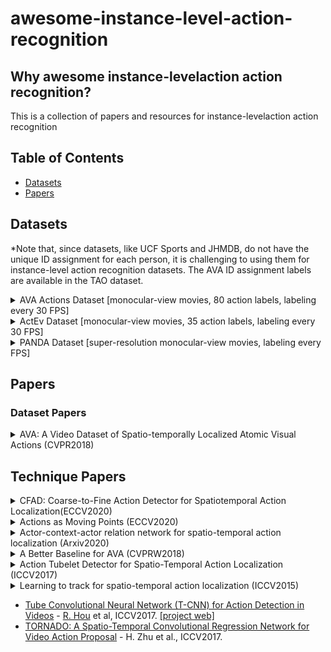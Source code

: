 # awesome-instance-level-action-recognition


## Why awesome instance-levelaction action recognition?

This is a collection of papers and resources for instance-levelaction action recognition


## Table of Contents
- [Datasets](#datasets)
- [Papers](#papers)

## Datasets
*Note that, since datasets, like UCF Sports and JHMDB, do not have the unique ID assignment for each person, it is challenging to using them for instance-level action recognition datasets. The AVA ID assignment labels are available in the TAO dataset.

<details>
<summary>AVA Actions Dataset [monocular-view movies, 80 action labels, labeling every 30 FPS]</summary>
 <div align="center">
  <img src="images/ava_demo.gif" width="600px"/>
</div>
 
[link](http://research.google.com/ava/)
 </details>
 
 
 
<details>
<summary>ActEv Dataset [monocular-view movies, 35 action labels, labeling every 30 FPS]</summary>
 <div align="center">
  <img src="images/ava_demo.gif" width="600px"/>
</div>
 
[link](https://actev.nist.gov/trecvid20#tab_data)
 </details>
 
 
<details>
<summary>PANDA Dataset [super-resolution monocular-view movies, labeling every FPS]</summary>
 <div align="center">
  <img src="images/panda.png" width="600px"/>
</div>
 
[link](http://www.panda-dataset.com/index.html)
 </details>
 



## Papers
### Dataset Papers

<details>
<summary>AVA: A Video Dataset of Spatio-temporally Localized Atomic Visual Actions (CVPR2018)</summary>
 
 [pdf](https://arxiv.org/pdf/1705.08421.pdf)
 
@inproceedings{gu2018ava,
  title={Ava: A video dataset of spatio-temporally localized atomic visual actions},
  author={Gu, Chunhui and Sun, Chen and Ross, David A and Vondrick, Carl and Pantofaru, Caroline and Li, Yeqing and Vijayanarasimhan, Sudheendra and Toderici, George and Ricco, Susanna and Sukthankar, Rahul and others},
  booktitle={Proceedings of the IEEE Conference on Computer Vision and Pattern Recognition},
  pages={6047--6056},
  year={2018}
}
</details>


## Technique Papers

<details>
<summary>CFAD: Coarse-to-Fine Action Detector for Spatiotemporal Action Localization(ECCV2020)</summary>
 
 [pdf](https://arxiv.org/pdf/2008.08332.pdf)
 
@inproceedings{li2020cfad,
  title={CFAD: Coarse-to-Fine Action Detector for Spatiotemporal Action Localization},
  author={Li, Yuxi and Lin, Weiyao and See, John and Xu, Ning and Xu, Shugong and Yan, Ke and Yang, Cong},
  booktitle={European Conference on Computer Vision},
  pages={510--527},
  year={2020},
  organization={Springer}
}
</details>




<details>
<summary>Actions as Moving Points (ECCV2020)</summary>
 
 [pdf](https://arxiv.org/pdf/2001.04608.pdf)
 [code](https://github.com/MCG-NJU/MOC-Detector)
 
@article{li2020actions,
  title={Actions as Moving Points},
  author={Li, Yixuan and Wang, Zixu and Wang, Limin and Wu, Gangshan},
  journal={arXiv preprint arXiv:2001.04608},
  year={2020}
}
</details>



<details>
<summary>Actor-context-actor relation network for spatio-temporal action localization (Arxiv2020)</summary>
 
 [pdf](https://arxiv.org/pdf/2006.07976v2.pdf)
 [code](https://github.com/Siyu-C/ACAR-Net)
 
@article{pan2020actor,
  title={Actor-context-actor relation network for spatio-temporal action localization},
  author={Pan, Junting and Chen, Siyu and Shou, Zheng and Shao, Jing and Li, Hongsheng},
  journal={arXiv preprint arXiv:2006.07976},
  url = {https://arxiv.org/pdf/2006.07976v2.pdf},
  year={2020}
}
</details>



<details>
<summary>A Better Baseline for AVA (CVPRW2018)</summary>
 
 [pdf](https://arxiv.org/pdf/1807.10066.pdf)
 
@inproceedings{kalogeiton2017action,
  title={Action tubelet detector for spatio-temporal action localization},
  author={Kalogeiton, Vicky and Weinzaepfel, Philippe and Ferrari, Vittorio and Schmid, Cordelia},
  booktitle={Proceedings of the IEEE International Conference on Computer Vision},
  pages={4405--4413},
  year={2017}
}
</details>



<details>
<summary>Action Tubelet Detector for Spatio-Temporal Action Localization (ICCV2017)</summary>
 
 [pdf](http://thoth.inrialpes.fr/src/ACTdetector/)
 [code](https://github.com/vkalogeiton/caffe/tree/act-detector)
 
@inproceedings{kalogeiton2017action,
  title={Action tubelet detector for spatio-temporal action localization},
  author={Kalogeiton, Vicky and Weinzaepfel, Philippe and Ferrari, Vittorio and Schmid, Cordelia},
  booktitle={Proceedings of the IEEE International Conference on Computer Vision},
  pages={4405--4413},
  year={2017}
}
</details>


<details>
<summary>Learning to track for spatio-temporal action localization (ICCV2015)</summary>
 
 [pdf](https://openaccess.thecvf.com/content_iccv_2015/papers/Weinzaepfel_Learning_to_Track_ICCV_2015_paper.pdf)
 
@inproceedings{weinzaepfel2015learning,
  title={Learning to track for spatio-temporal action localization},
  author={Weinzaepfel, Philippe and Harchaoui, Zaid and Schmid, Cordelia},
  booktitle={Proceedings of the IEEE international conference on computer vision},
  pages={3164--3172},
  year={2015}
}
</details>



* [Tube Convolutional Neural Network (T-CNN) for Action Detection in Videos](https://arxiv.org/pdf/1703.10664.pdf) - [R. Hou](http://www.cs.ucf.edu/~rhou/) et al, ICCV2017. [[project web]](http://crcv.ucf.edu/projects/TCNN/)
* [TORNADO: A Spatio-Temporal Convolutional Regression Network for Video Action Proposal](http://openaccess.thecvf.com/content_ICCV_2017/papers/Zhu_TORNADO_A_Spatio-Temporal_ICCV_2017_paper.pdf) - H. Zhu et al., ICCV2017. 
